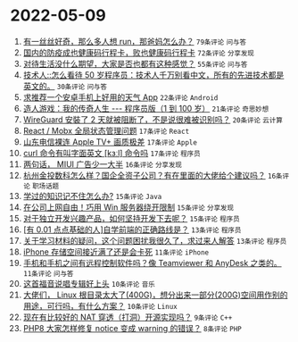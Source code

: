 # 2022-05-09

1. [有一丝丝好奇，那么多人想 run，那爸妈怎么办？](https://www.v2ex.com/t/851678) `79条评论` `问与答`
1. [国内的防疫成也健康码行程卡，败也健康码行程卡](https://www.v2ex.com/t/851644) `72条评论` `分享发现`
1. [对待生活没什么期望，大家是否也都有这种感觉？](https://www.v2ex.com/t/851659) `55条评论` `问与答`
1. [技术人::怎么看待 50 岁程序员：技术人千万别看中文，所有的先进技术都是英文的。](https://www.v2ex.com/t/851706) `30条评论` `问与答`
1. [求推荐一个安卓手机上好用的天气 App](https://www.v2ex.com/t/851682) `22条评论` `Android`
1. [造人游戏：我的传奇人生 --- 程序员版（1 到 100 岁）](https://www.v2ex.com/t/851681) `21条评论` `奇思妙想`
1. [WireGuard 安裝了 2 天就被阻断了，不是说很难被识别吗？](https://www.v2ex.com/t/851718) `20条评论` `云计算`
1. [React / Mobx 全局状态管理问题](https://www.v2ex.com/t/851701) `17条评论` `React`
1. [山东电信裸连 Apple TV+ 画质极差](https://www.v2ex.com/t/851683) `17条评论` `Apple`
1. [curl 命令有叫字面英文 [kɜːl] 命令吗](https://www.v2ex.com/t/851663) `17条评论` `程序员`
1. [两句话， MIUI 广告少一大半](https://www.v2ex.com/t/851714) `16条评论` `分享发现`
1. [杭州金投数科怎么样？国企全资子公司？有在里面的大佬给个建议吗？](https://www.v2ex.com/t/851638) `16条评论` `职场话题`
1. [学过的知识记不住怎么办?](https://www.v2ex.com/t/851728) `15条评论` `Java`
1. [在公司上网自由！巧用 Win 服务器绕开限制](https://www.v2ex.com/t/851693) `15条评论` `分享发现`
1. [对于独立开发兴趣产品，如何坚持开发下去呢？](https://www.v2ex.com/t/851656) `15条评论` `程序员`
1. [[有 0.01 点点基础的人]自学前端的正确路线是？](https://www.v2ex.com/t/851703) `13条评论` `程序员`
1. [关于学习材料的疑问，这个问题困扰我很久了，求过来人解答](https://www.v2ex.com/t/851637) `13条评论` `程序员`
1. [iPhone 存储空间接近满了还是会卡死](https://www.v2ex.com/t/851665) `11条评论` `iPhone`
1. [手机和手机之间有远程控制软件吗？像 Teamviewer 和 AnyDesk 之类的。](https://www.v2ex.com/t/851654) `11条评论` `问与答`
1. [这首福音说唱专辑好上头](https://www.v2ex.com/t/851675) `10条评论` `音乐`
1. [大佬们， Linux 根目录太大了(400G)，想分出来一部分(200G)空间用作别的用途，可行吗，有什么方案？](https://www.v2ex.com/t/851671) `10条评论` `Linux`
1. [现在有比较好的 NAT 穿透（打洞）开源实现吗？](https://www.v2ex.com/t/851676) `9条评论` `C++`
1. [PHP8 大家怎样修复 notice 变成 warning 的错误？](https://www.v2ex.com/t/851720) `8条评论` `PHP`

